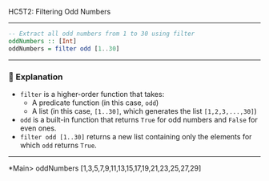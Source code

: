 HC5T2: Filtering Odd Numbers

---

```haskell
-- Extract all odd numbers from 1 to 30 using filter
oddNumbers :: [Int]
oddNumbers = filter odd [1..30]
```

---

### 🧠 Explanation

- `filter` is a higher-order function that takes:
  - A predicate function (in this case, `odd`)
  - A list (in this case, `[1..30]`, which generates the list `[1,2,3,...,30]`)
- `odd` is a built-in function that returns `True` for odd numbers and `False` for even ones.
- `filter odd [1..30]` returns a new list containing only the elements for which `odd` returns `True`.

---  
*Main> oddNumbers
[1,3,5,7,9,11,13,15,17,19,21,23,25,27,29]

